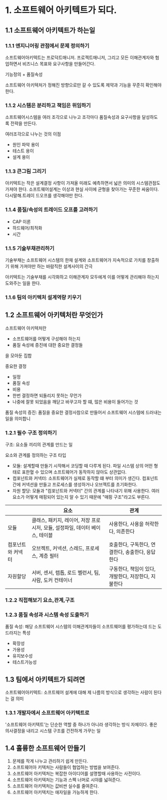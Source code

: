 # 1. 소프트웨어 아키텍트가 되다.

## 1.1 소프트웨어 아키텍트가 하는일
### 1.1.1 엔지니어링 관점에서 문제 정의하기

소프트웨어아키텍트는 프로덕트매니저. 프로젝트매니저, 그리고 모든 이해관계자와 협업하면서 비즈니스 목표와 요구사항을 만들어간다.

기능정의 + 품질속성

소프트웨어 아키텍처가 정해진 방향으로만 갈 수 있도록 제약과 기능을 꾸준히 확인해야 한다.


### 1.1.2 시스템은 분리하고 책임은 위임하기

소프트웨어시스템을 여러 조각으로 나누고 조각마다 품질속성과 요구사항을 달성하도록 전략을 만든다.

여러조각으로 나누는 것의 이점
- 원인 파악 용이
- 테스트 용이
- 설계 용이

### 1.1.3 큰그림 그리기

 아키텍트는 작은 설계결정 사항이 가져올 미래도 예측하면서 넓은 의미의 시스템관점도 가져야 한다.
소프트웨어설계는 이상과 현실 사이에 균형을 찾아가는 꾸준한 싸움이다. 다시말해.트레이 드오프를 생각해야만 한다.


### 1.1.4 품질/속성의 트레이드 오프를 고려하기

- CAP 이론
- 하드웨어/최적화
- 시간

### 1.1.5 기술부채관리하기

기술부채는 소프트웨어 시스템의 한재 설계와 소프트웨어가 지속적으로 가치를 창출하기 위해 가져야만 하는 바람직한 설계사이의 간극

아키텍트는 기술부채를 시각화하고 이해관계자 모두에게 이를 어떻게 관리해야 하는지 도와주는 일을 한다.

### 1.1.6 팀의 아키텍처 설계역량 키우기

## 1.2 소프트웨어 아키텍처란 무엇인가

 소프트웨어 아키텍처란 
- 소프트웨어를 어떻게 구성해야 하는지
- 품질 속성에 증진에 대한 중요한 결정들

을 모아둔 집합

중요한 결정
- 일정
- 품질 속성
- 비용
- 한번 결정하면 되돌리지 못하는 무언가
- 나중에 잘못 되었음을 깨닫고 바꾸고자 할 떄, 많은 비용이 들어가는 것

품질 속성의 증진: 품질을 중요한 결정사참으로 만들어서 소프트웨어 시스템에
드러내는 일을 의미합니


### 1.2.1 필수 구조 정의하기

구조: 요소들 끼리의 관계를 만드는 일

요소와 관계를 정의하는 구조 타입
- 모듈: 설계할때 만들기 시작해서 코딩할 때 다루게 된다. 파일 시스템 상의 어떤 형태로 표한혈 수 있으며 소프트웨어가 동작하지 않아도 상관없다.
- 컴포넌트와 커넥터: 소프트웨어가 실제로 동작할 떄 부터 의미가 생긴다. 컴포넌트간에 커넥션을 만들고 프로세스를 생성하거나 오브젝트를 초기화한다. 
- 자원 할당: 모듈과 "컴포넌트와 커넥터" 간의 관계를 나타내기 위해 사용한다. 여러 요소가 어떻게 매핑되어 있는지 알 수 있기 때문에 "매핑 구조"라고도 부른다.

|  	| 요소 	| 관계 	|
|---	|---	|---	|
| 모듈 	| 클래스, 패키지, 레이어, 저장 프로시저, 모듈, 설정파일, 데이터 베이스, 테이블 	| 사용한다, 사용을 허락한다, 의존한다 	|
| 컴포넌트와 커넥터 	| 오브젝트, 커넥션, 스레드, 프로세스, 계층 필터 	| 호출한다, 구독한다, 연결한다, 송출한다, 응답한다 	|
| 자원할당 	| 서버, 센서, 렙톱, 로드 벨런서, 팀, 사람, 도커 컨테이너 	| 구동한다, 책임이 있다, 개발한다, 저장한다, 지불한다 	|

### 1.2.2 직접해보기 요소,관계,구조

### 1.2.3 품질 속성과 시스템 속성 도출하기

품질 속성: 해당 소프트웨어 시스템의 이해관계자들이 소프트웨어를 평가하는데 드는 도드라지는 특성
- 확장성 
- 가용성 
- 유지보수성
- 테스트가능성

## 1.3 팀에서 아키텍트가 되려면

소프트웨어아키텍트: 소프트웨어 설계에 대해 제 나름의 방식으로 생각하는 사람이 된다는 걸 의미

### 1.3.1 개발자에서 소프트웨어 아키텍트로

'소프트웨어 아키텍트'는 단순한 역할 중 하나가 아니라 생각하는 방식 자체이다.
좋은 의사결정을 내리고 시스템 구조를 건전하게 가꾸는 일

## 1.4 훌륭한 소프트웨어 만들기

1. 문제를 작게 나누고 관리하기 쉽게 만든다.
2. 소프트웨어아 키텍처는 사람들이 협업하는 방법을 보여준다.
3. 소프트웨어 아키텍처는 복잡한 아이디어를 설명할때 사용하는 사전이다.
4. 소프트웨어 아키텍처는 기능과 스펙 너머로 시야를 넓혀준다.
5. 소프트웨어 아키텍처는 값비싼 실수를 줄여준다.
6. 소프트웨어 아키텍치는 애자일을 가능하게 한다.



